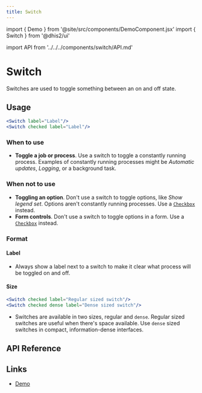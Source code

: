 ```yaml
---
title: Switch
---
```


import { Demo } from '@site/src/components/DemoComponent.jsx'
import { Switch } from '@dhis2/ui'

import API from '../../../components/switch/API.md'

# Switch

Switches are used to toggle something between an on and off state.

<Demo>
    <Switch label="Label"/>
    <Switch checked label="Label"/>
</Demo>

## Usage

```jsx
<Switch label="Label"/>
<Switch checked label="Label"/>
```

### When to use

-   **Toggle a job or process**. Use a switch to toggle a constantly running process. Examples of constantly running processes might be _Automatic updates_, _Logging_, or a background task.

### When not to use

-   **Toggling an option**. Don't use a switch to toggle options, like _Show legend set_. Options aren't constantly running processes. Use a [`Checkbox`](checkbox.md) instead.
-   **Form controls**. Don't use a switch to toggle options in a form. Use a [`Checkbox`](checkbox.md) instead.

### Format

#### Label

-   Always show a label next to a switch to make it clear what process will be toggled on and off.

#### Size

<Demo>
    <Switch checked label="Regular sized switch"/>
    <Switch checked dense label="Dense sized switch"/>
</Demo>

```jsx
<Switch checked label="Regular sized switch"/>
<Switch checked dense label="Dense sized switch"/>
```

-   Switches are available in two sizes, regular and `dense`. Regular sized switches are useful when there's space available. Use `dense` sized switches in compact, information-dense interfaces.

## API Reference

<API />

## Links

-   <a href="/demo/?path=/story/switch--default" target="_blank">Demo</a>

